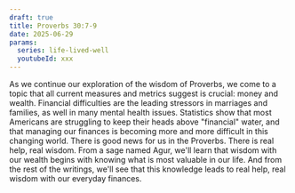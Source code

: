 ```yaml
---
draft: true
title: Proverbs 30:7-9
date: 2025-06-29
params:
  series: life-lived-well
  youtubeId: xxx
---
```

As we continue our exploration of the wisdom of Proverbs, we come to a topic that all current measures and metrics suggest is crucial: money and wealth. Financial difficulties are the leading stressors in marriages and families, as well in many mental health issues. Statistics show that most Americans are struggling to keep their heads above "financial" water, and that managing our finances is becoming more and more difficult in this changing world. There is good news for us in the Proverbs. There is real help, real wisdom. From a sage named Agur, we'll learn that wisdom with our wealth begins with knowing what is most valuable in our life. And from the rest of the writings, we'll see that this knowledge leads to real help, real wisdom with our everyday finances.